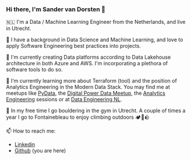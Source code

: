### Hi there, I'm Sander van Dorsten 👋

🇳🇱 I'm a Data / Machine Learning Engineer from the Netherlands, and live in Utrecht.

🏫 I have a background in Data Science and Machine Learning, and love to apply Software Engineering best practices into projects.

🔭 I'm currently  creating Data platforms according to Data Lakehouse architecture in both Azure and AWS. I'm incorporating a plethora of software tools to do so.

🌱 I'm currently learning more about Terraform (tool) and the position of Analytics Engineering in the Modern Data Stack. You may find me at meetups like  [PyData](https://www.meetup.com/pydata-nl/), the [Digital Power Data Meetup](https://www.meetup.com/digital-power-data-tips-know-how/), the [Analytics Engineering](https://www.meetup.com/analytics-engineering/) sessions or at [Data Engineering NL](https://www.meetup.com/data-engineering-nl/).

🧗 In my free time I go bouldering in the gym in Utrecht. A couple of times a year I go to Fontainebleau to enjoy climbing outdoors 🏕️🌲🪨

 📫 How to reach me: 
   - [Linkedin](https://linkedin.com/in/sandervandorsten)
   - [Github](https://github.com/sandervandorsten) (you are here)


<!--
**sandervandorsten/sandervandorsten** is a ✨ _special_ ✨ repository because its `README.md` (this file) appears on your GitHub profile.

Here are some ideas to get you started:

-  I’m currently working on ...
- 🌱 I’m currently learning ...
- 👯 I’m looking to collaborate on ...
- 🤔 I’m looking for help with ...
- 💬 Ask me about ...
- 😄 Pronouns: ...
- ⚡ Fun fact: ...
-->
